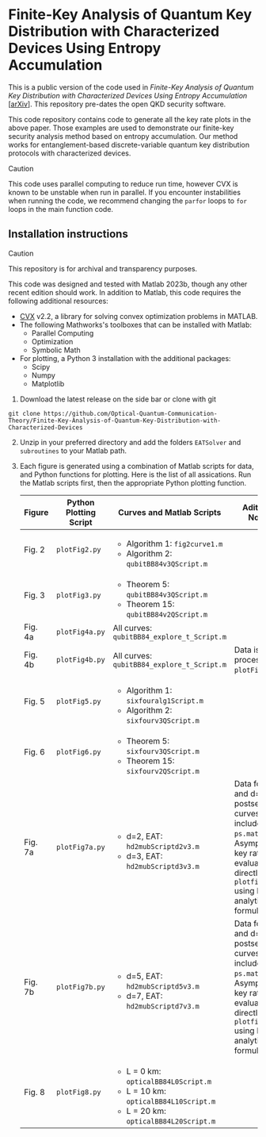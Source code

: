 # Finite-Key Analysis of Quantum Key Distribution with Characterized Devices Using Entropy Accumulation

This is a public version of the code used in *Finite-Key Analysis of Quantum Key Distribution with Characterized Devices Using Entropy Accumulation* \[[arXiv](https://arxiv.org/abs/2203.06554)\]. This repository pre-dates the open QKD security software.

This code repository contains code to generate all the key rate plots in the above paper. Those examples are used to demonstrate our finite-key security analysis method based on entropy accumulation. Our method works for entanglement-based discrete-variable quantum key distribution protocols with characterized devices.

> [!CAUTION]
> This code uses parallel computing to reduce run time, however CVX is known to be unstable when run in parallel. If you encounter instabilities when running the code, we recommend changing the `parfor` loops to `for` loops in the main function code.

## Installation instructions
> [!CAUTION]
> This repository is for archival and transparency purposes.

This code was designed and tested with Matlab 2023b, though any other recent edition should work. In addition to Matlab, this code requires the following additional resources:
 - [CVX](https://cvxr.com/cvx/download/) v2.2, a library for solving convex optimization problems in MATLAB.
 - The following Mathworks's toolboxes that can be installed with Matlab:
   - Parallel Computing
   - Optimization
   - Symbolic Math
 - For plotting, a Python 3 installation with the additional packages:
   - Scipy
   - Numpy
   - Matplotlib

1. Download the latest release on the side bar or clone with git
```
git clone https://github.com/Optical-Quantum-Communication-Theory/Finite-Key-Analysis-of-Quantum-Key-Distribution-with-Characterized-Devices
```
2. Unzip in your preferred directory and add the folders `EATSolver` and `subroutines` to your Matlab path.
3. Each figure is generated using a combination of Matlab scripts for data, and Python functions for plotting. Here is the list of all assications. Run the Matlab scripts first, then the appropriate Python plotting function.

   | Figure  | Python Plotting Script   | Curves and Matlab Scripts                                                                                                                    | Aditional Notes |
   | ------- | ------------------------ | -------------------------------------------------------------------------------------------------------------------------------------------- | --------------- |
   | Fig. 2  | `plotFig2.py`            | <ul><li> Algorithm 1: `fig2curve1.m` </li><li> Algorithm 2: `qubitBB84v3QScript.m` </li></ul>                                                |                 |
   | Fig. 3  | `plotFig3.py`            | <ul><li> Theorem 5: `qubitBB84v3QScript.m` </li><li> Theorem 15: `qubitBB84v2QScript.m` </li></ul>                                           |                 |
   | Fig. 4a | `plotFig4a.py`           | All curves: `qubitBB84_explore_t_Script.m`                                                                                                   |                 |
   | Fig. 4b | `plotFig4b.py`           | All curves: `qubitBB84_explore_t_Script.m`                                                                                                   | Data is post-processed in `plotFig4b.py`. |
   | Fig. 5  | `plotFig5.py`            | <ul><li> Algorithm 1: `sixfouralg1Script.m` </li><li> Algorithm 2: `sixfourv3QScript.m` </li></ul>                                           |                 |
   | Fig. 6  | `plotFig6.py`            | <ul><li> Theorem 5: `sixfourv3QScript.m` </li><li> Theorem 15: `sixfourv2QScript.m` </li></ul>                                               |                 |
   | Fig. 7a | `plotFig7a.py`           | <ul><li> d=2, EAT: `hd2mubScriptd2v3.m` </li><li> d=3, EAT: `hd2mubScriptd3v3.m` </li></ul>                                                  | Data for d=2 and d=3 postselection curves are included in `ps.mat`. Asymptotic key rates are evaluated directly in `plotfig7a.py` using known analytical formula. |
   | Fig. 7b | `plotFig7b.py`           | <ul><li> d=5, EAT: `hd2mubScriptd5v3.m` </li><li> d=7, EAT: `hd2mubScriptd7v3.m` </li></ul>                                                  | Data for d=5 and d=7 postselection curves are included in `ps.mat`. Asymptotic key rates are evaluated directly in `plotfig7b.py` using known analytical formula. |
   | Fig. 8  | `plotFig8.py`            | <ul><li> L = 0 km: `opticalBB84L0Script.m` </li><li> L = 10 km: `opticalBB84L10Script.m` </li><li> L = 20 km: `opticalBB84L20Script.m` </li> |                 |

